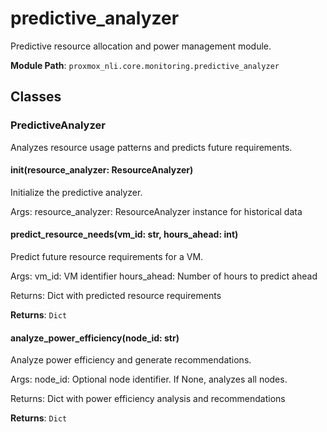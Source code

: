 # predictive_analyzer

Predictive resource allocation and power management module.

**Module Path**: `proxmox_nli.core.monitoring.predictive_analyzer`

## Classes

### PredictiveAnalyzer

Analyzes resource usage patterns and predicts future requirements.

#### __init__(resource_analyzer: ResourceAnalyzer)

Initialize the predictive analyzer.

Args:
    resource_analyzer: ResourceAnalyzer instance for historical data

#### predict_resource_needs(vm_id: str, hours_ahead: int)

Predict future resource requirements for a VM.

Args:
    vm_id: VM identifier
    hours_ahead: Number of hours to predict ahead
    
Returns:
    Dict with predicted resource requirements

**Returns**: `Dict`

#### analyze_power_efficiency(node_id: str)

Analyze power efficiency and generate recommendations.

Args:
    node_id: Optional node identifier. If None, analyzes all nodes.
    
Returns:
    Dict with power efficiency analysis and recommendations

**Returns**: `Dict`

